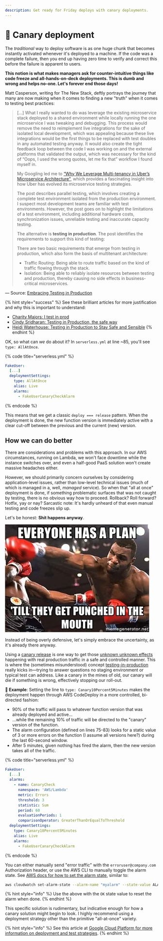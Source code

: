 ```yaml
---
description: Get ready for Friday deploys with canary deployments.
---
```


# 🦺 Canary deployment

The _traditional_ way to deploy software is as one huge chunk that becomes instantly activated whenever it's deployed to a machine. If the code was a complete failure, then you end up having zero time to verify and correct this before the failure is apparent to users.

**This notion is what makes managers ask for counter-intuitive things like code freeze and all-hands-on-deck deployments. This is dumb and wrong and helps no-one. Let's forever end those days!**

Matt Casperson, writing for The New Stack, deftly portrays the journey that many are now making when it comes to finding a new "truth" when it comes to testing best practices:

> [...] What I really wanted to do was leverage the existing microservice stack deployed to a shared environment while locally running the one microservice I was tweaking and debugging. This process would remove the need to reimplement live integrations for the sake of isolated local development, which was appealing because these live integrations would be the first things to be replaced with test doubles in any automated testing anyway. It would also create the tight feedback loop between the code I was working on and the external platforms that validated the output, which was necessary for the kind of “Oops, I used the wrong quotes, let me fix that” workflow I found myself in.
>
> My Googling led me to [“Why We Leverage Multi-tenancy in Uber’s Microservice Architecture"](https://eng.uber.com/multitenancy-microservice-architecture/), which provides a fascinating insight into how Uber has evolved its microservice testing strategies.
>
> The post describes parallel testing, which involves creating a complete test environment isolated from the production environment. I suspect most development teams are familiar with test environments. However, the post goes on to highlight the limitations of a test environment, including additional hardware costs, synchronization issues, unreliable testing and inaccurate capacity testing.
>
> The alternative is **testing in production**. The post identifies the requirements to support this kind of testing:
>
> There are two basic requirements that emerge from testing in production, which also form the basis of multitenant architecture:
>
> - Traffic Routing: Being able to route traffic based on the kind of traffic flowing through the stack.
> - Isolation: Being able to reliably isolate resources between testing and production, thereby causing no side effects in business-critical microservices.

— Source: [Embracing Testing in Production](https://thenewstack.io/embracing-testing-in-production/)

{% hint style="success" %}
See these brilliant articles for more justification and why this is important to understand:

- [Charity Majors: I test in prod](https://increment.com/testing/i-test-in-production/)
- [Cindy Sridharan: Testing in Production, the safe way](https://copyconstruct.medium.com/testing-in-production-the-safe-way-18ca102d0ef1)
- [Heidi Waterhouse: Testing in Production to Stay Safe and Sensible](https://launchdarkly.com/blog/testing-in-production-for-safety-and-sanity/)
  {% endhint %}

OK, so what can _we_ do about it? In `serverless.yml` at line \~85, you'll see `type: AllAtOnce`.

{% code title="serverless.yml" %}

```yml
FakeUser:
  [...]
  deploymentSettings:
    type: AllAtOnce
    alias: Live
    alarms:
      - FakeUserCanaryCheckAlarm
```

{% endcode %}

This means that we get a classic `deploy === release` pattern. When the deployment is done, the new function version is immediately active with a clear cut-off between the previous and the current (new) version.

## How we can do better

There are considerations and problems with this approach. In our AWS circumstances, running on Lambda, we won't face downtime while the instance switches over, and even a half-good PaaS solution won't create massive headaches either.

However, we should primarily concern ourselves by considering application-level issues, rather than low-level technical issues (much of which is managed in a, well, _managed_ service). So when that "all at once" deployment is done, if something problematic surfaces that was not caught by testing, there is no obvious way how to proceed. Rollback? Roll forward? Hotfix, yay or nay? Sarcastic note: It's hardly unheard of that even manual testing and code freezes slip up.

Let's be honest: **Shit happens anyway**.

![Words to live by, as told by Mike Tyson](../img/tyson.jpg)

Instead of being overly defensive, let's simply embrace the uncertainty, as it's already there anyway.

Using a [canary release](https://martinfowler.com/bliki/CanaryRelease.html) is one way to get those [unknown unknown effects](https://en.wikipedia.org/wiki/Cynefin_framework) happening with real production traffic in a safe and controlled manner. This is where the (sometimes misunderstood) concept [testing-in-production](https://increment.com/testing/i-test-in-production/) really kicks in—trying to answer questions no staging environment or typical test can address. Like a canary in the mines of old, our canary will die if something is wrong, effectively stopping our roll-out.

**🎯 Example**: Setting the line to `type: Canary10Percent5Minutes` makes the deployment happen through AWS CodeDeploy in a more controlled, bi-directed fashion:

- 90% of the traffic will pass to whatever function version that was already deployed and active...
- ...while the remaining 10% of traffic will be directed to the "canary" version of the function.
- The alarm configuration (defined on lines 75-83) looks for a static value of 3 or more errors on the function (I assume all versions here?) during the last 60-second window.
- After 5 minutes, given nothing has fired the alarm, then the new version takes all of the traffic.

{% code title="serverless.yml" %}

```yml
FakeUser:
  [...]
  alarms:
    - name: CanaryCheck
      namespace: 'AWS/Lambda'
      metric: Errors
      threshold: 3
      statistic: Sum
      period: 60
      evaluationPeriods: 1
      comparisonOperator: GreaterThanOrEqualToThreshold
  deploymentSettings:
    type: Canary10Percent5Minutes
    alias: Live
    alarms:
      - FakeUserCanaryCheckAlarm
```

{% endcode %}

You can either manually send "error traffic" with the `erroruser@company.com` Authorization header, or use the AWS CLI to manually toggle the alarm state. See [AWS docs for how to set the alarm state](https://awscli.amazonaws.com/v2/documentation/api/latest/reference/cloudwatch/set-alarm-state.html), similar to:

```bash
aws cloudwatch set-alarm-state --alarm-name "myalarm" --state-value ALARM --state-reason "testing purposes"
```

{% hint style="info" %}
Use the above with the `OK` state value to reset the alarm when done.
{% endhint %}

This specific solution is rudimentary, but indicative enough for how a canary solution might begin to look. I highly recommend using a deployment strategy other than the primitive "all-at-once" variety.

{% hint style="info" %}
See this article at [Google Cloud Platform for more information on deployment and test strategies](https://cloud.google.com/architecture/application-deployment-and-testing-strategies).
{% endhint %}
